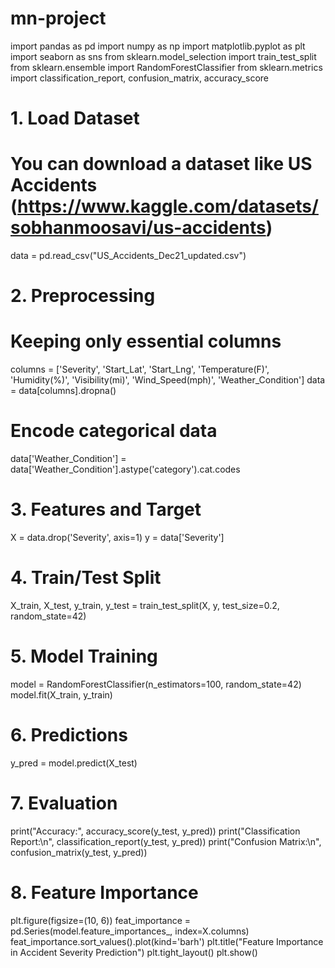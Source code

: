 # mn-project
import pandas as pd
import numpy as np
import matplotlib.pyplot as plt
import seaborn as sns
from sklearn.model_selection import train_test_split
from sklearn.ensemble import RandomForestClassifier
from sklearn.metrics import classification_report, confusion_matrix, accuracy_score

# 1. Load Dataset
# You can download a dataset like US Accidents (https://www.kaggle.com/datasets/sobhanmoosavi/us-accidents)
data = pd.read_csv("US_Accidents_Dec21_updated.csv")

# 2. Preprocessing
# Keeping only essential columns
columns = ['Severity', 'Start_Lat', 'Start_Lng', 'Temperature(F)', 'Humidity(%)', 'Visibility(mi)', 'Wind_Speed(mph)', 'Weather_Condition']
data = data[columns].dropna()

# Encode categorical data
data['Weather_Condition'] = data['Weather_Condition'].astype('category').cat.codes

# 3. Features and Target
X = data.drop('Severity', axis=1)
y = data['Severity']

# 4. Train/Test Split
X_train, X_test, y_train, y_test = train_test_split(X, y, test_size=0.2, random_state=42)

# 5. Model Training
model = RandomForestClassifier(n_estimators=100, random_state=42)
model.fit(X_train, y_train)

# 6. Predictions
y_pred = model.predict(X_test)

# 7. Evaluation
print("Accuracy:", accuracy_score(y_test, y_pred))
print("Classification Report:\n", classification_report(y_test, y_pred))
print("Confusion Matrix:\n", confusion_matrix(y_test, y_pred))

# 8. Feature Importance
plt.figure(figsize=(10, 6))
feat_importance = pd.Series(model.feature_importances_, index=X.columns)
feat_importance.sort_values().plot(kind='barh')
plt.title("Feature Importance in Accident Severity Prediction")
plt.tight_layout()
plt.show()
